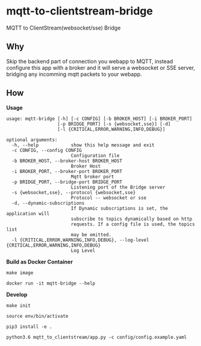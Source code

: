 # mqtt-to-clientstream-bridge

MQTT to ClientStream(websocket/sse) Bridge


## Why

Skip the backend part of connection you webapp to MQTT, instead configure this app with a broker and it will serve a websocket or SSE server, bridging any incomming mqtt packets to your webapp.


## How

**Usage**

```
usage: mqtt-bridge [-h] [-c CONFIG] [-b BROKER_HOST] [-i BROKER_PORT]
                   [-p BRIDGE_PORT] [-s {websocket,sse}] [-d]
                   [-l {CRITICAL,ERROR,WARNING,INFO,DEBUG}]

optional arguments:
  -h, --help            show this help message and exit
  -c CONFIG, --config CONFIG
                        Configuration file
  -b BROKER_HOST, --broker-host BROKER_HOST
                        Broker Host
  -i BROKER_PORT, --broker-port BROKER_PORT
                        Mqtt broker port
  -p BRIDGE_PORT, --bridge-port BRIDGE_PORT
                        Listening port of the Bridge server
  -s {websocket,sse}, --protocol {websocket,sse}
                        Protocol -- websocket or sse
  -d, --dynamic-subscriptions
                        If Dynamic subscriptions is set, the application will
                        subscribe to topics dynamically based on http
                        requests. If a config file is used, the topics list
                        may be omitted.
  -l {CRITICAL,ERROR,WARNING,INFO,DEBUG}, --log-level {CRITICAL,ERROR,WARNING,INFO,DEBUG}
                        Log Level
```

**Build as Docker Container**

```make image```

```docker run -it mqtt-bridge --help```


**Develop**

```make init```

```source env/bin/activate```

```pip3 install -e .```

```python3.6 mqtt_to_clientstream/app.py -c config/config.example.yaml```

